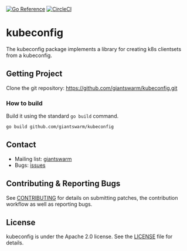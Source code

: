 [![Go Reference](https://pkg.go.dev/badge/github.com/giantswarm/kubeconfig.svg)](https://pkg.go.dev/github.com/giantswarm/kubeconfig)
[![CircleCI](https://dl.circleci.com/status-badge/img/gh/giantswarm/kubeconfig/tree/master.svg?style=svg)](https://dl.circleci.com/status-badge/redirect/gh/giantswarm/kubeconfig/tree/master)

# kubeconfig

The kubeconfig package implements a library for creating k8s clientsets from a kubeconfig.

## Getting Project

Clone the git repository: https://github.com/giantswarm/kubeconfig.git

### How to build

Build it using the standard `go build` command.

```
go build github.com/giantswarm/kubeconfig
```

## Contact

- Mailing list: [giantswarm](https://groups.google.com/forum/!forum/giantswarm)
- Bugs: [issues](https://github.com/giantswarm/kubeconfig/issues)

## Contributing & Reporting Bugs

See [CONTRIBUTING](CONTRIBUTING.md) for details on submitting patches, the
contribution workflow as well as reporting bugs.

## License

kubeconfig is under the Apache 2.0 license. See the [LICENSE](LICENSE) file for
details.
